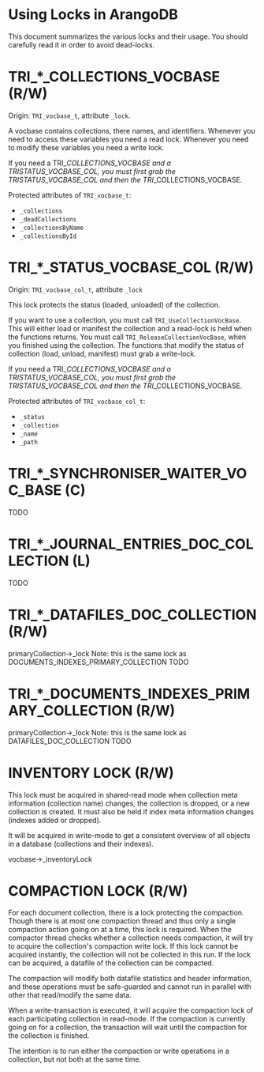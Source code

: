 Using Locks in ArangoDB
=======================

This document summarizes the various locks and their usage. You should
carefully read it in order to avoid dead-locks.

TRI_*_COLLECTIONS_VOCBASE (R/W)
===============================

Origin: `TRI_vocbase_t`, attribute `_lock`.

A vocbase contains collections, there names, and identifiers. Whenever you need
to access these variables you need a read lock. Whenever you need to modify
these variables you need a write lock.

If you need a TRI_*_COLLECTIONS_VOCBASE and a TRI_*_STATUS_VOCBASE_COL, you must
first grab the TRI_*_STATUS_VOCBASE_COL and then the TRI_*_COLLECTIONS_VOCBASE.

Protected attributes of `TRI_vocbase_t`:

- `_collections`
- `_deadCollections`
- `_collectionsByName`
- `_collectionsById`

TRI_*_STATUS_VOCBASE_COL (R/W)
==============================

Origin: `TRI_vocbase_col_t`, attribute `_lock`

This lock protects the status (loaded, unloaded) of the collection.

If you want to use a collection, you must call `TRI_UseCollectionVocBase`. This
will either load or manifest the collection and a read-lock is held when the
functions returns.  You must call `TRI_ReleaseCollectionVocBase`, when you
finished using the collection. The functions that modify the status of
collection (load, unload, manifest) must grab a write-lock.

If you need a TRI_*_COLLECTIONS_VOCBASE and a TRI_*_STATUS_VOCBASE_COL, you must
first grab the TRI_*_STATUS_VOCBASE_COL and then the TRI_*_COLLECTIONS_VOCBASE.

Protected attributes of `TRI_vocbase_col_t`:

- `_status`
- `_collection`
- `_name`
- `_path`


TRI_*_SYNCHRONISER_WAITER_VOC_BASE (C)
======================================

TODO

TRI_*_JOURNAL_ENTRIES_DOC_COLLECTION (L)
========================================

TODO

TRI_*_DATAFILES_DOC_COLLECTION (R/W)
====================================

primaryCollection->_lock
Note: this is the same lock as DOCUMENTS_INDEXES_PRIMARY_COLLECTION
TODO

TRI_*_DOCUMENTS_INDEXES_PRIMARY_COLLECTION (R/W)
================================================

primaryCollection->_lock
Note: this is the same lock as DATAFILES_DOC_COLLECTION
TODO

INVENTORY LOCK (R/W)
====================

This lock must be acquired in shared-read mode when collection meta 
information (collection name) changes, the collection is dropped, or
a new collection is created. It must also be held if index meta 
information changes (indexes added or dropped).

It will be acquired in write-mode to get a consistent overview of all
objects in a database (collections and their indexes).

vocbase->_inventoryLock


COMPACTION LOCK (R/W)
=====================

For each document collection, there is a lock protecting the compaction.
Though there is at most one compaction thread and thus only a single 
compaction action going on at a time, this lock is required.
When the compactor thread checks whether a collection needs compaction,
it will try to acquire the collection's compaction write lock.
If this lock cannot be acquired instantly, the collection will not be
collected in this run.
If the lock can be acquired, a datafile of the collection can be compacted.

The compaction will modify both datafile statistics and header information,
and these operations must be safe-guarded and cannot run in parallel with
other that read/modify the same data.

When a write-transaction is executed, it will acquire the compaction lock
of each participating collection in read-mode. If the compaction is 
currently going on for a collection, the transaction will wait until the
compaction for the collection is finished.

The intention is to run either the compaction or write operations in a 
collection, but not both at the same time.
